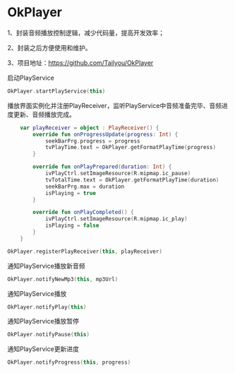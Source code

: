# OkPlayer

1、封装音频播放控制逻辑，减少代码量，提高开发效率；

2、封装之后方便使用和维护。

3、项目地址：https://github.com/Tailyou/OkPlayer


启动PlayService

```kotlin
OkPlayer.startPlayService(this)
```

播放界面实例化并注册PlayReceiver，监听PlayService中音频准备完毕、音频进度更新、音频播放完成。

```kotlin
    var playReceiver = object : PlayReceiver() {
        override fun onProgressUpdate(progress: Int) {
            seekBarPrg.progress = progress
            tvPlayTime.text = OkPlayer.getFormatPlayTime(progress)
        }

        override fun onPlayPrepared(duration: Int) {
            ivPlayCtrl.setImageResource(R.mipmap.ic_pause)
            tvTotalTime.text = OkPlayer.getFormatPlayTime(duration)
            seekBarPrg.max = duration
            isPlaying = true
        }

        override fun onPlayCompleted() {
            ivPlayCtrl.setImageResource(R.mipmap.ic_play)
            isPlaying = false
        }
    }
```

```kotlin
OkPlayer.registerPlayReceiver(this, playReceiver)
```

通知PlayService播放新音频
```kotlin
OkPlayer.notifyNewMp3(this, mp3Url)
```

通知PlayService播放
```kotlin
OkPlayer.notifyPlay(this)
```

通知PlayService播放暂停
```kotlin
OkPlayer.notifyPause(this)
```

通知PlayService更新进度
```kotlin
OkPlayer.notifyProgress(this, progress)
```



